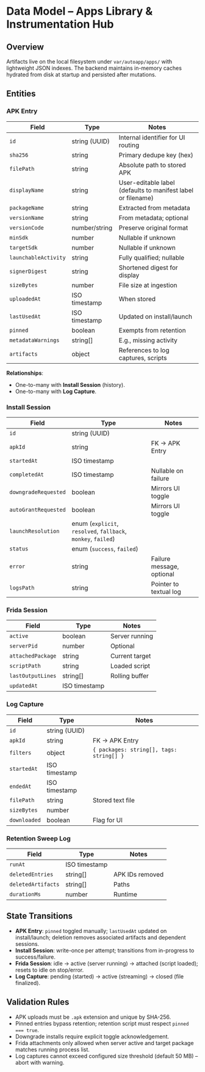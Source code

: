 # Data Model – Apps Library & Instrumentation Hub

## Overview
Artifacts live on the local filesystem under `var/autoapp/apps/` with lightweight JSON indexes. The backend maintains in-memory caches hydrated from disk at startup and persisted after mutations.

## Entities

### APK Entry
| Field | Type | Notes |
|-------|------|-------|
| `id` | string (UUID) | Internal identifier for UI routing |
| `sha256` | string | Primary dedupe key (hex) |
| `filePath` | string | Absolute path to stored APK |
| `displayName` | string | User-editable label (defaults to manifest label or filename) |
| `packageName` | string | Extracted from metadata |
| `versionName` | string | From metadata; optional |
| `versionCode` | number/string | Preserve original format |
| `minSdk` | number | Nullable if unknown |
| `targetSdk` | number | Nullable if unknown |
| `launchableActivity` | string | Fully qualified; nullable |
| `signerDigest` | string | Shortened digest for display |
| `sizeBytes` | number | File size at ingestion |
| `uploadedAt` | ISO timestamp | When stored |
| `lastUsedAt` | ISO timestamp | Updated on install/launch |
| `pinned` | boolean | Exempts from retention |
| `metadataWarnings` | string[] | E.g., missing activity |
| `artifacts` | object | References to log captures, scripts |

**Relationships**:  
- One-to-many with **Install Session** (history).  
- One-to-many with **Log Capture**.

### Install Session
| Field | Type | Notes |
|-------|------|-------|
| `id` | string (UUID) | |
| `apkId` | string | FK → APK Entry |
| `startedAt` | ISO timestamp | |
| `completedAt` | ISO timestamp | Nullable on failure |
| `downgradeRequested` | boolean | Mirrors UI toggle |
| `autoGrantRequested` | boolean | Mirrors UI toggle |
| `launchResolution` | enum (`explicit`, `resolved`, `fallback`, `monkey`, `failed`) | |
| `status` | enum (`success`, `failed`) | |
| `error` | string | Failure message, optional |
| `logsPath` | string | Pointer to textual log |

### Frida Session
| Field | Type | Notes |
|-------|------|-------|
| `active` | boolean | Server running |
| `serverPid` | number | Optional |
| `attachedPackage` | string | Current target |
| `scriptPath` | string | Loaded script |
| `lastOutputLines` | string[] | Rolling buffer |
| `updatedAt` | ISO timestamp | |

### Log Capture
| Field | Type | Notes |
|-------|------|-------|
| `id` | string (UUID) | |
| `apkId` | string | FK → APK Entry |
| `filters` | object | `{ packages: string[], tags: string[] }` |
| `startedAt` | ISO timestamp | |
| `endedAt` | ISO timestamp | |
| `filePath` | string | Stored text file |
| `sizeBytes` | number | |
| `downloaded` | boolean | Flag for UI |

### Retention Sweep Log
| Field | Type | Notes |
|-------|------|-------|
| `runAt` | ISO timestamp | |
| `deletedEntries` | string[] | APK IDs removed |
| `deletedArtifacts` | string[] | Paths |
| `durationMs` | number | Runtime |

## State Transitions
- **APK Entry**: `pinned` toggled manually; `lastUsedAt` updated on install/launch; deletion removes associated artifacts and dependent sessions.
- **Install Session**: write-once per attempt; transitions from in-progress to success/failure.
- **Frida Session**: idle → active (server running) → attached (script loaded); resets to idle on stop/error.
- **Log Capture**: pending (started) → active (streaming) → closed (file finalized).

## Validation Rules
- APK uploads must be `.apk` extension and unique by SHA-256.
- Pinned entries bypass retention; retention script must respect `pinned === true`.
- Downgrade installs require explicit toggle acknowledgement.
- Frida attachments only allowed when server active and target package matches running process list.
- Log captures cannot exceed configured size threshold (default 50 MB) – abort with warning.
